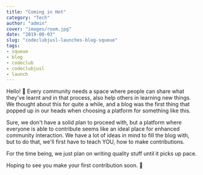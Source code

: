 ```yaml
---
title: "Coming in Hot"
category: "Tech"
author: "admin"
cover: "images/room.jpg"
date: "2019-08-03"
slug: "codeclubjusl-launches-blog-squeue"
tags:
- squeue
- blog
- codeclub
- codeclubjusl
- launch
---
```


Hello! :wave:
Every community needs a space where people can share what they've learnt and in that process, also help others in learning new things.
We thought about this for quite a while, and a blog was the first thing that popped up in our heads when choosing a platform for something like this.

Sure, we don't have a solid plan to proceed with, but a platform where everyone is able to contribute seems like an ideal place for enhanced community interaction.
We have a lot of ideas in mind to fill the blog with, but to do that, we'll first have to teach YOU, how to make contributions.

For the time being, we just plan on writing quality stuff until it picks up pace.

Hoping to see you make your first contribution soon. :eyes:
